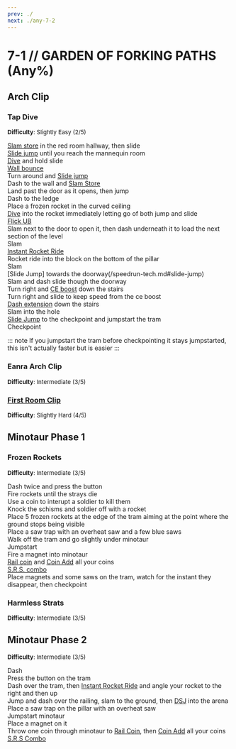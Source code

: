 ```yaml
---
prev: ./
next: ./any-7-2
---
```


# 7-1 // GARDEN OF FORKING PATHS (Any%)

## Arch Clip

### Tap Dive
<font size="2">
    <b>Difficulty</b>: Slightly Easy (2/5)
</font>

[Slam store](/speedrun-tech.md#slam-store) in the red room hallway, then slide <br/>
[Slide jump](/speedrun-tech.md#slide-jump) until you reach the mannequin room <br/>
[Dive](/speedrun-tech.md#dives) and hold slide <br/>
[Wall bounce](/speedrun-tech.md#wall-bounces) <br/>
Turn around and [Slide jump](/speedrun-tech.md#slide-jump) <br/>
Dash to the wall and [Slam Store](/speedrun-tech.md#slam-store) <br/>
Land past the door as it opens, then jump <br/>
Dash to the ledge <br/>
Place a frozen rocket in the curved ceiling <br/>
[Dive](/speedrun-tech.md#dives) into the rocket immediately letting go of both jump and slide <br/>
[Flick UB](/speedrun-tech.md#flick-ub) <br/>
Slam next to the door to open it, then dash underneath it to load the next section of the level <br/>
Slam <br/>
[Instant Rocket Ride](/speedrun-tech.md#instant-rocket-ride) <br/>
Rocket ride into the block on the bottom of the pillar <br/>
Slam <br/>
[Slide Jump] towards the doorway(/speedrun-tech.md#slide-jump) <br/>
Slam and dash slide though the doorway <br/>
Turn right and [CE boost](/speedrun-tech.md#ce-boost-core-eject-boost) down the stairs<br/>
Turn right and slide to keep speed from the ce boost <br/>
[Dash extension](/speedrun-tech.md#dash-extension) down the stairs  <br/>
Slam into the hole <br/>
[Slide Jump](/speedrun-tech.md#slide-jump) to the checkpoint and jumpstart the tram <br/>
Checkpoint 

::: note
If you jumpstart the tram before checkpointing it stays jumpstarted, this isn't actually faster but is easier
:::
### Eanra Arch Clip
<font size="2">
    <b>Difficulty</b>: Intermediate (3/5)
</font>


### [First Room Clip](https://youtu.be/Qg2vY-5FREU)
<font size="2">
    <b>Difficulty</b>: Slightly Hard (4/5)
</font>



## Minotaur Phase 1

### Frozen Rockets
<font size="2">
    <b>Difficulty</b>: Intermediate (3/5)
</font>

Dash twice and press the button <br/>
Fire rockets until the strays die <br/>
Use a coin to interupt a soldier to kill them <br/>
Knock the schisms and soldier off with a rocket <br/>
Place 5 frozen rockets at the edge of the tram aiming at the point where the ground stops being visible <br/>
Place a saw trap with an overheat saw and a few blue saws <br/>
Walk off the tram and go slightly under minotaur <br/>
Jumpstart <br/>
Fire a magnet into minotaur <br/>
[Rail coin](/speedrun-tech.md#railcoins) and [Coin Add](/speedrun-tech.md#coin-add) all your coins <br/>
[S.R.S. combo](/speedrun-tech.md#srs-combo) <br/>
Place magnets and some saws on the tram, watch for the instant they disappear, then checkpoint

### Harmless Strats
<font size="2">
    <b>Difficulty</b>: Intermediate (3/5)
</font>



## Minotaur Phase 2
<font size="2">
    <b>Difficulty</b>: Intermediate (3/5)
</font>

Dash <br/>
Press the button on the tram <br/>
Dash over the tram, then [Instant Rocket Ride](/speedrun-tech.md#instant-rocket-ride) and angle your rocket to the right and then up <br/>
Jump and dash over the railing, slam to the ground, then [DSJ](/speedrun-tech.md#dsj-dash-slide-jump) into the arena <br/>
Place a saw trap on the pillar with an overheat saw <br/>
Jumpstart minotaur <br/>
Place a magnet on it <br/>
Throw one coin through minotaur to [Rail Coin](/speedrun-tech.md#railcoins), then [Coin Add](/speedrun-tech.md#coin-add) all your coins <br/>
[S.R.S Combo](/speedrun-tech.md#srs-combo)